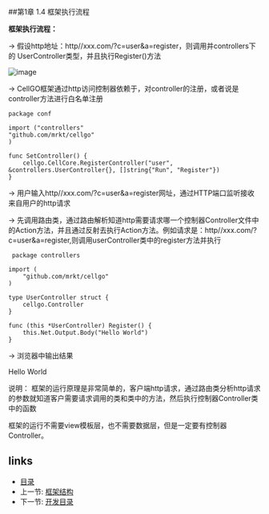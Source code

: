 
##第1章 1.4 框架执行流程

**框架执行流程：**

-> 假设http地址：http//xxx.com/?c=user&a=register，则调用并controllers下的 UserController类型，并且执行Register()方法

 ![image](https://raw.githubusercontent.com/mrkt/cellgo/master/pic/doc01-04.png)
 
 -> CellGO框架通过http访问控制器依赖于，对controller的注册，或者说是controller方法进行白名单注册
 
    package conf
    
    import ("controllers"
    "github.com/mrkt/cellgo" 
    )
    
    func SetController() { 	
        cellgo.CellCore.RegisterController("user", &controllers.UserController{}, []string{"Run", "Register"}) 
    }
 
-> 用户输入http//xxx.com/?c=user&a=register网址，通过HTTP端口监听接收来自用户的http请求

-> 先调用路由类，通过路由解析知道http需要请求哪一个控制器Controller文件中的Action方法，并且通过反射去执行Action方法。例如请求是：http//xxx.com/?c=user&a=register,则调用userController类中的register方法并执行
 
     package controllers
    
    import (
    	"github.com/mrkt/cellgo"
    )
    
    type UserController struct {
    	cellgo.Controller
    }
    
    func (this *UserController) Register() {
    	this.Net.Output.Body("Hello World")
    }
    

-> 浏览器中输出结果

Hello World

说明：
框架的运行原理是非常简单的，客户端http请求，通过路由类分析http请求的参数就知道客户需要请求调用的类和类中的方法，然后执行控制器Controller类中的函数

框架的运行不需要view模板层，也不需要数据层，但是一定要有控制器Controller。

## links
  * [目录](<preface.md>)
  * 上一节: [框架结构](<01.3.md>)
  * 下一节: [开发目录](<01.5.md>)
